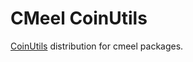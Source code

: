 # CMeel CoinUtils

[CoinUtils](https://github.com/coin-or/CoinUtils) distribution for cmeel packages.
